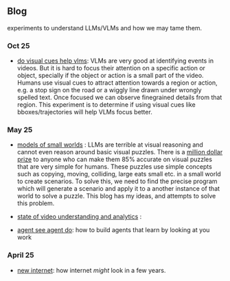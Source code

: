 ## Blog

experiments to understand LLMs/VLMs and how we may tame them. 

### Oct 25
- [do visual cues help vlms](visual_cues.md): VLMs are very good at identifying events in videos. But it is hard to focus their attention on a specific action or object, specially if the object or action is a small part of the video. Humans use visual cues to attract attention towards a region or action, e.g. a stop sign on the road or a wiggly line drawn under wrongly spelled text. Once focused we can observe finegrained details from that region. This experiment is to determine if using visual cues like bboxes/trajectories will help VLMs focus better.

### May 25

- [models of small worlds](small_worlds.md) : LLMs are terrible at visual reasoning and cannot even reason around basic visual puzzles. 
There is a [million dollar prize](https://www.arcprize.org) to anyone who can make them 85% accurate on visual puzzles that are very simple for humans.
These puzzles use simple concepts such as copying, moving, colliding, large eats small etc. in a small world to create scenarios. 
To solve this, we need to find the precise program which will generate a scenario and apply it to a another instance of that world to solve a puzzle. 
This blog has my ideas, and attempts to solve this problem. 


- [state of video understanding and analytics](video.md) : 


- [agent see agent do](agents.md): how to build agents that learn by looking at you work 


### April 25
- [new internet](internet.md): how internet _might_ look in a few years.  